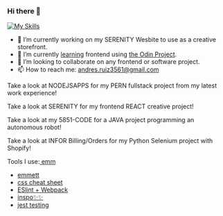 ### Hi there 👋
[![My Skills](https://skillicons.dev/icons?i=js,html,css,azure,c,cpp,git,java,python,nextjs,react)](https://skillicons.dev)
- 🔭 I’m currently working on my SERENITY Wesbite to use as a creative storefront.
- 🌱 I’m currently [learning](https://github.com/stars/Andresr35/lists/the-odin-project "List of repo's from the Odin Project") frontend using [the Odin Project](https://www.theodinproject.com/about "Link to Odin Project").
- 👯 I’m looking to collaborate on any frontend or software project.
- 📫 How to reach me: andres.ruiz3561@gmail.com 
  

Take a look at NODEJSAPPS for my PERN fullstack project from my latest work experience!

Take a look at SERENITY for my frontend REACT creative project!

Take a look at my 5851-CODE for a JAVA project programming an autonomous robot!

Take a look at INFOR Billing/Orders for my Python Selenium project with Shopify!


Tools I use:<a target="_blank" rel="noopener" href="https://docs.emmet.io/cheat-sheet/"> emm</a>

- [emmett](https://docs.emmet.io/cheat-sheet/)
- [css cheat sheet](https://htmlcheatsheet.com/css/)
- [ESlint + Webpack](https://www.theodinproject.com/lessons/node-path-javascript-linting)
- [inspo✨✨](https://dribbble.com/shots)
- [jest testing](https://jestjs.io/)
<!--
**Andresr35/Andresr35** is a ✨ _special_ ✨ repository because its `README.md` (this file) appears on your GitHub profile.

Here are some ideas to get you started:

- 🔭 I’m currently working on ...
- 🌱 I’m currently learning ...
- 👯 I’m looking to collaborate on ...
- 🤔 I’m looking for help with ...
- 💬 Ask me about ...
- 📫 How to reach me: ...
- 😄 Pronouns: ...
- ⚡ Fun fact: ...
-->
